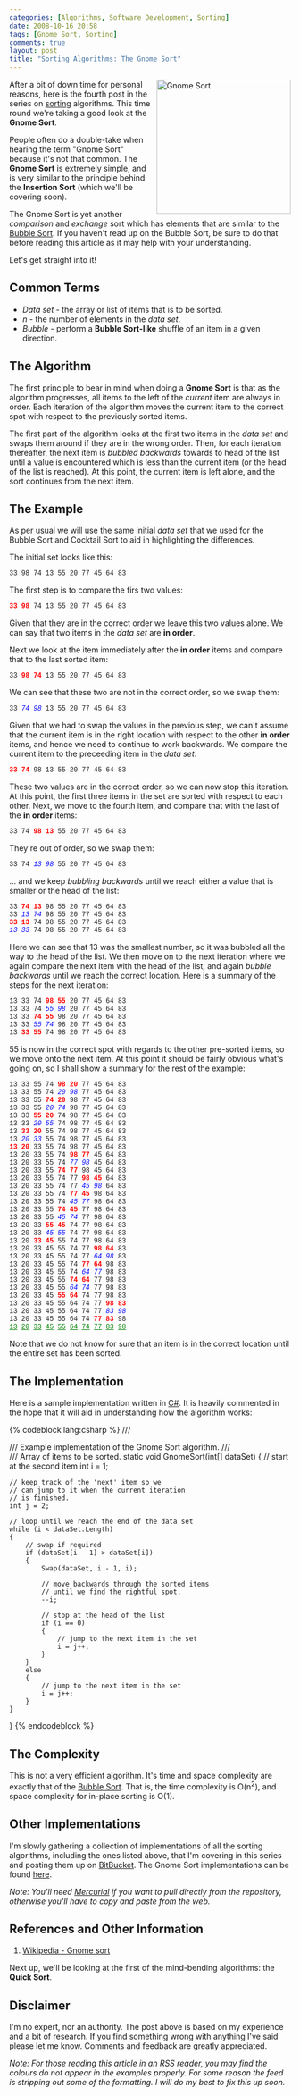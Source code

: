 ```yaml
---
categories: [Algorithms, Software Development, Sorting]
date: 2008-10-16 20:58
tags: [Gnome Sort, Sorting]
comments: true
layout: post
title: "Sorting Algorithms: The Gnome Sort"
---
```

<img src="/uploads/2008/10/gnome.jpg" alt="Gnome Sort" title="Gnome Sort" width="240" style="float: right; margin-left: 5px; margin-bottom: 5px;"/>After a bit of down time for personal reasons, here is the fourth post in the series on <a href="/category/sorting/" title="Sorting @ OJ's rants">sorting</a> algorithms. This time round we're taking a good look at the <strong>Gnome Sort</strong>.

People often do a double-take when hearing the term "Gnome Sort" because it's not that common. The <strong>Gnome Sort</strong> is extremely simple, and is very similar to the principle behind the <strong>Insertion Sort</strong> (which we'll be covering soon).

The Gnome Sort is yet another <em>comparison</em> and <em>exchange</em> sort which has elements that are similar to the <a href="/posts/sorting-algorithms-the-bubble-sort/" title="Sorting Algorithms: The Bubble Sort">Bubble Sort</a>. If you haven't read up on the Bubble Sort, be sure to do that before reading this article as it may help with your understanding.

<!--more-->

Let's get straight into it!

<h2>Common Terms</h2>
<ul>
<li><em>Data set</em> - the array or list of items that is to be sorted.</li>
<li><em>n</em> - the number of elements in the <em>data set</em>.</li>
<li><em>Bubble</em> - perform a <strong>Bubble Sort-like</strong> shuffle of an item in a given direction.</li>
</ul>

<h2>The Algorithm</h2>
The first principle to bear in mind when doing a <strong>Gnome Sort</strong> is that as the algorithm progresses, all items to the left of the <em>current</em> item are always in order. Each iteration of the algorithm moves the current item to the correct spot with respect to the previously sorted items.

The first part of the algorithm looks at the first two items in the <em>data set</em> and swaps them around if they are in the wrong order. Then, for each iteration thereafter, the next item is <em>bubbled backwards</em> towards to head of the list until a value is encountered which is less than the current item (or the head of the list is reached). At this point, the current item is left alone, and the sort continues from the next item.

<h2>The Example</h2>
<div>
<style type="text/css">
span.eg { font-family: Courier new; font-size: 12px; display: block; }
span.eg b { color: Red; }
span.eg u { color: Green; }
span.eg i { color: Blue; }
</style>
</div>

As per usual we will use the same initial <em>data set</em> that we used for the Bubble Sort and Cocktail Sort to aid in highlighting the differences.

The initial set looks like this:

<span class="eg">33 98 74 13 55 20 77 45 64 83</span>

The first step is to compare the firs two values:

<span class="eg"><b>33</b> <b>98</b> 74 13 55 20 77 45 64 83</span>

Given that they are in the correct order we leave this two values alone. We can say that two items in the <em>data set</em> are <strong>in order</strong>.

Next we look at the item immediately after the <strong>in order</strong> items and compare that to the last sorted item:

<span class="eg">33 <b>98</b> <b>74</b> 13 55 20 77 45 64 83</span>

We can see that these two are not in the correct order, so we swap them:

<span class="eg">33 <i>74</i> <i>98</i> 13 55 20 77 45 64 83</span>

Given that we had to swap the values in the previous step, we can't assume that the current item is in the right location with respect to the other <strong>in order</strong> items, and hence we need to continue to work backwards. We compare the current item to the preceeding item in the <em>data set</em>:

<span class="eg"><b>33</b> <b>74</b> 98 13 55 20 77 45 64 83</span>

These two values are in the correct order, so we can now stop this iteration. At this point, the first three items in the set are sorted with respect to each other. Next, we move to the fourth item, and compare that with the last of the <strong>in order</strong> items:

<span class="eg">33 74 <b>98</b> <b>13</b> 55 20 77 45 64 83</span>

They're out of order, so we swap them:

<span class="eg">33 74 <i>13</i> <i>98</i> 55 20 77 45 64 83</span>

... and we keep <em>bubbling backwards</em> until we reach either a value that is smaller or the head of the list:

<span class="eg">33 <b>74</b> <b>13</b> 98 55 20 77 45 64 83</span>
<span class="eg">33 <i>13</i> <i>74</i> 98 55 20 77 45 64 83</span>
<span class="eg"><b>33</b> <b>13</b> 74 98 55 20 77 45 64 83</span>
<span class="eg"><i>13</i> <i>33</i> 74 98 55 20 77 45 64 83</span>

Here we can see that 13 was the smallest number, so it was bubbled all the way to the head of the list. We then move on to the next iteration where we again compare the next item with the head of the list, and again <em>bubble backwards</em> until we reach the correct location. Here is a summary of the steps for the next iteration:

<span class="eg">13 33 74 <b>98</b> <b>55</b> 20 77 45 64 83</span>
<span class="eg">13 33 74 <i>55</i> <i>98</i> 20 77 45 64 83</span>
<span class="eg">13 33 <b>74</b> <b>55</b> 98 20 77 45 64 83</span>
<span class="eg">13 33 <i>55</i> <i>74</i> 98 20 77 45 64 83</span>
<span class="eg">13 <b>33</b> <b>55</b> 74 98 20 77 45 64 83</span>

55 is now in the correct spot with regards to the other pre-sorted items, so we move onto the next item. At this point it should be fairly obvious what's going on, so I shall show a summary for the rest of the example:

<span class="eg">13 33 55 74 <b>98</b> <b>20</b> 77 45 64 83</span>
<span class="eg">13 33 55 74 <i>20</i> <i>98</i> 77 45 64 83</span>
<span class="eg">13 33 55 <b>74</b> <b>20</b> 98 77 45 64 83</span>
<span class="eg">13 33 55 <i>20</i> <i>74</i> 98 77 45 64 83</span>
<span class="eg">13 33 <b>55</b> <b>20</b> 74 98 77 45 64 83</span>
<span class="eg">13 33 <i>20</i> <i>55</i> 74 98 77 45 64 83</span>
<span class="eg">13 <b>33</b> <b>20</b> 55 74 98 77 45 64 83</span>
<span class="eg">13 <i>20</i> <i>33</i> 55 74 98 77 45 64 83</span>
<span class="eg"><b>13</b> <b>20</b> 33 55 74 98 77 45 64 83</span>
<span class="eg">13 20 33 55 74 <b>98</b> <b>77</b> 45 64 83</span>
<span class="eg">13 20 33 55 74 <i>77</i> <i>98</i> 45 64 83</span>
<span class="eg">13 20 33 55 <b>74</b> <b>77</b> 98 45 64 83</span>
<span class="eg">13 20 33 55 74 77 <b>98</b> <b>45</b> 64 83</span>
<span class="eg">13 20 33 55 74 77 <i>45</i> <i>98</i> 64 83</span>
<span class="eg">13 20 33 55 74 <b>77</b> <b>45</b> 98 64 83</span>
<span class="eg">13 20 33 55 74 <i>45</i> <i>77</i> 98 64 83</span>
<span class="eg">13 20 33 55 <b>74</b> <b>45</b> 77 98 64 83</span>
<span class="eg">13 20 33 55 <i>45</i> <i>74</i> 77 98 64 83</span>
<span class="eg">13 20 33 <b>55</b> <b>45</b> 74 77 98 64 83</span>
<span class="eg">13 20 33 <i>45</i> <i>55</i> 74 77 98 64 83</span>
<span class="eg">13 20 <b>33</b> <b>45</b> 55 74 77 98 64 83</span>
<span class="eg">13 20 33 45 55 74 77 <b>98</b> <b>64</b> 83</span>
<span class="eg">13 20 33 45 55 74 77 <i>64</i> <i>98</i> 83</span>
<span class="eg">13 20 33 45 55 74 <b>77</b> <b>64</b> 98 83</span>
<span class="eg">13 20 33 45 55 74 <i>64</i> <i>77</i> 98 83</span>
<span class="eg">13 20 33 45 55 <b>74</b> <b>64</b> 77 98 83</span>
<span class="eg">13 20 33 45 55 <i>64</i> <i>74</i> 77 98 83</span>
<span class="eg">13 20 33 45 <b>55</b> <b>64</b> 74 77 98 83</span>
<span class="eg">13 20 33 45 55 64 74 77 <b>98</b> <b>83</b></span>
<span class="eg">13 20 33 45 55 64 74 77 <i>83</i> <i>98</i></span>
<span class="eg">13 20 33 45 55 64 74 <b>77</b> <b>83</b> 98</span>
<span class="eg"><u>13</u> <u>20</u> <u>33</u> <u>45</u> <u>55</u> <u>64</u> <u>74</u> <u>77</u> <u>83</u> <u>98</u></span>

Note that we do not know for sure that an item is in the correct location until the entire set has been sorted.

<h2>The Implementation</h2>
Here is a sample implementation written in <a href="http://en.wikipedia.org/wiki/C_Sharp" title="C Sharp">C#</a>. It is heavily commented in the hope that it will aid in understanding how the algorithm works:

{% codeblock lang:csharp %}
/// <summary>
/// Example implementation of the Gnome Sort algorithm.
/// </summary>
/// <param name="dataSet">Array of items to be sorted.</param>
static void GnomeSort(int[] dataSet)
{
    // start at the second item
    int i = 1;

    // keep track of the 'next' item so we
    // can jump to it when the current iteration
    // is finished.
    int j = 2;

    // loop until we reach the end of the data set
    while (i < dataSet.Length)
    {
        // swap if required
        if (dataSet[i - 1] > dataSet[i])
        {
            Swap(dataSet, i - 1, i);

            // move backwards through the sorted items
            // until we find the rightful spot.
            --i;

            // stop at the head of the list
            if (i == 0)
            {
                // jump to the next item in the set
                i = j++;
            }
        }
        else
        {
            // jump to the next item in the set
            i = j++;
        }
    }
}
{% endcodeblock %}


<h2>The Complexity</h2>
This is not a very efficient algorithm. It's time and space complexity are exactly that of the <a href="/posts/sorting-algorithms-the-bubble-sort/" title="Sorting Algorithms: The Bubble Sort">Bubble Sort</a>. That is, the time complexity is O(n<sup>2</sup>), and space complexity for in-place sorting is O(1).

<a name="GnomeSortBitBucket"></a>
<h2>Other Implementations</h2>
I'm slowly gathering a collection of implementations of all the sorting algorithms, including the ones listed above, that I'm covering in this series and posting them up on <a href="http://www.bitbucket.org/OJ/sorting/overview/" title="Sorting @ OJ's BitBucket">BitBucket</a>. The Gnome Sort implementations can be found <a href=http://www.bitbucket.org/OJ/sorting/src/3f2af8511799/04-GnomeSort/" title="GnomeSort @ OJ's BitBucket">here</a>.

<em>Note: You'll need <a href="http://www.selenic.com/mercurial/" title="Mercurial">Mercurial</a> if you want to pull directly from the repository, otherwise you'll have to copy and paste from the web.</em>

<h2>References and Other Information</h2>
<ol>
<li><a href="http://en.wikipedia.org/wiki/Gnome_sort" title="Gnome sort">Wikipedia - Gnome sort</a></li>
</ol>
Next up, we'll be looking at the first of the mind-bending algorithms: the <strong>Quick Sort</strong>.

<h2>Disclaimer</h2>
I'm no expert, nor an authority. The post above is based on my experience and a bit of research. If you find something wrong with anything I've said please let me know. Comments and feedback are greatly appreciated.

<em>Note: For those reading this article in an RSS reader, you may find the colours do not appear in the examples properly. For some reason the feed is stripping out some of the formatting. I will do my best to fix this up soon.</em>
